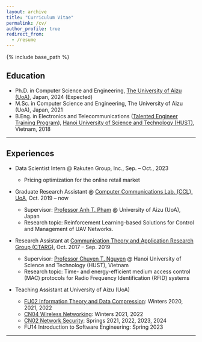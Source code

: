 ```yaml
---
layout: archive
title: "Curriculum Vitae"
permalink: /cv/
author_profile: true
redirect_from:
  - /resume
---
```


{% include base_path %}

<!-- Google tag (gtag.js) -->
<script async src="https://www.googletagmanager.com/gtag/js?id=G-FTB71GTS1Y"></script>
<script>
  window.dataLayer = window.dataLayer || [];
  function gtag(){dataLayer.push(arguments);}
  gtag('js', new Date());

  gtag('config', 'G-FTB71GTS1Y');
</script>

<!-- Education -->
<!-- ====== -->
## Education
* Ph.D. in Computer Science and Engineering, [The University of Aizu (UoA)](https://u-aizu.ac.jp/en/), Japan, 2024 (Expected)
* M.Sc. in Computer Science and Engineering, The University of Aizu (UoA), Japan, 2021
* B.Eng. in Electronics and Telecommunications ([Talented Engineer Training Program](https://en.hust.edu.vn/elitech)), [Hanoi University of Science and Technology (HUST)](https://en.hust.edu.vn/web/en/home), Vietnam, 2018

-----

<!-- Professional Experience -->
<!-- ====== -->
## Experiences
* Data Scientist Intern @ Rakuten Group, Inc., Sep. – Oct., 2023
  * Pricing optimization for the online retail market

* Graduate Research Assistant @ [Computer Communications Lab. (CCL), UoA](http://web-ext.u-aizu.ac.jp/labs/ce-cc/), Oct. 2019 – now
  * Supervisor: [Professor Anh T. Pham](https://u-aizu.ac.jp/~pham/) @ University of Aizu (UoA), Japan
  * Research topic: Reinforcement Learning-based Solutions for Control and Management of UAV Networks.

* Research Assistant at [Communication Theory and Application Research Group (CTARG)](https://sites.google.com/site/ntchuyenkyoto/lab?authuser=0), Oct. 2017 – Sep. 2019
  * Supervisor: [Professor Chuyen T. Nguyen](https://sites.google.com/site/ntchuyenkyoto/home?authuser=0) @ Hanoi University of Science and Technology (HUST), Vietnam
  * Research topic: Time- and energy-efficient medium access control (MAC) protocols for Radio Frequency Identification (RFID) systems
  <!-- aiming to reduce identification time and energy consumption of passive RFID systems under non-ideal channel conditions. -->
  
* Teaching Assistant at University of Aizu (UoA)
  * [FU02 Information Theory and Data Compression](http://web-ext.u-aizu.ac.jp/official/curriculum/syllabus/2022_1_E_013.html#13415): Winters 2020, 2021, 2022
  * [CN04 Wireless Networking](http://web-ext.u-aizu.ac.jp/official/curriculum/syllabus/2022_1_E_015.html#14103): Winters 2021, 2022
  * [CN02 Network Security](http://web-ext.u-aizu.ac.jp/official/curriculum/syllabus/2022_1_E_015.html#14101): Springs 2021, 2022, 2023, 2024
  * FU14 Introduction to Software Engineering: Spring 2023
  
---


